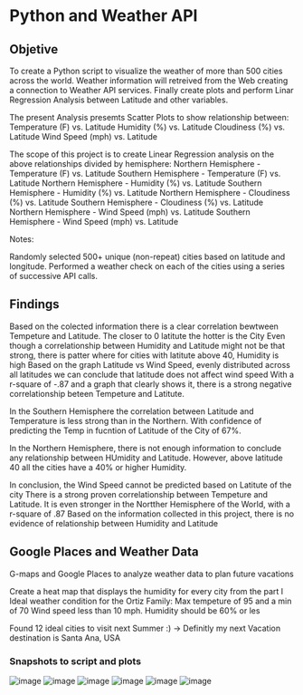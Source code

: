# Python and Weather API

## Objetive

To create a Python script to visualize the weather of more than 500 cities across the world. Weather information will retreived from the Web creating a connection to Weather API services. Finally create plots and perform Linar Regression Analysis between Latitude and other variables.

  The present Analysis presemts Scatter Plots to show relationship between:
    Temperature (F) vs. Latitude
    Humidity (%) vs. Latitude
    Cloudiness (%) vs. Latitude
    Wind Speed (mph) vs. Latitude 
 
  The scope of this project is to create Linear Regression analysis on the above relationships divided by hemisphere: 
    Northern Hemisphere - Temperature (F) vs. Latitude
    Southern Hemisphere - Temperature (F) vs. Latitude
    Northern Hemisphere - Humidity (%) vs. Latitude
    Southern Hemisphere - Humidity (%) vs. Latitude
    Northern Hemisphere - Cloudiness (%) vs. Latitude
    Southern Hemisphere - Cloudiness (%) vs. Latitude
    Northern Hemisphere - Wind Speed (mph) vs. Latitude
    Southern Hemisphere - Wind Speed (mph) vs. Latitude
    
Notes:

Randomly selected 500+ unique (non-repeat) cities based on latitude and longitude.
Performed a weather check on each of the cities using a series of successive API calls.


## Findings

Based on the colected information there is a clear correlation bewtween Tempeture and Latitude. The closer to 0 latitute the hotter is the City
Even though a correlationship between Humidity and Latitude might not be that strong, there is patter where for cities with latitute above 40, Humidity is high
Based on the graph Latitude vs Wind Speed, evenly distributed across all latitudes we can conclude that latitude does not affect wind speed
With a r-square of -.87 and a graph that clearly shows it, there is a strong negative correlationship beteen Tempeture and Latitute. 

In the Southern Hemisphere the correlation between Latitude and Temperature is less strong than in the Northern. With confidence of predicting the Temp in fucntion of Latitude of the City of 67%.

In the Northern Hemisphere, there is not enough information to conclude any relationship between HUmidity and Latitude. However, above latitude 40 all the cities have a 40% or higher Humidity.

In conclusion, the Wind Speed cannot be predicted based on Latitute of the city
There is a strong proven correlationship between Tempeture and Latitude. It is even stronger in the Nortther Hemisphere of the World, with a r-square of .87
Based on the information collected in this project, there is no evidence of relationship between Humidity and Latitude



## Google Places and Weather Data
G-maps and  Google Places to analyze weather data to plan future vacations

Create a heat map that displays the humidity for every city from the part I
Ideal weather condition for the Ortiz Family: 
        Max tempeture of 95 and a min of 70
        Wind speed less than 10 mph.
        Humidity should be 60% or les

Found 12 ideal cities to visit next Summer :) -> Definitly my next Vacation destination is Santa Ana, USA

### Snapshots to script and plots 
![image](https://user-images.githubusercontent.com/70984918/119898480-86ab9480-bf07-11eb-9752-1e91f731c3ee.png)
![image](https://user-images.githubusercontent.com/70984918/119898488-89a68500-bf07-11eb-8a88-e932fe174558.png)
![image](https://user-images.githubusercontent.com/70984918/119898494-8c08df00-bf07-11eb-98c9-38a7780a4cbc.png)
![image](https://user-images.githubusercontent.com/70984918/119898500-8f03cf80-bf07-11eb-9d3d-027b93f0085f.png)
![image](https://user-images.githubusercontent.com/70984918/119898517-92975680-bf07-11eb-9a43-3afb9d180810.png)
![image](https://user-images.githubusercontent.com/70984918/119898536-9b882800-bf07-11eb-8695-dc650f9dfe2a.png)


